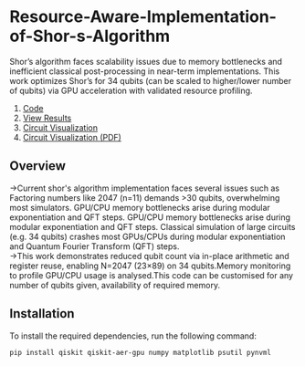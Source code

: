 # Resource-Aware-Implementation-of-Shor-s-Algorithm
Shor’s algorithm faces scalability issues due to memory bottlenecks and inefficient classical post-processing in near-term implementations. This work optimizes Shor’s for 34 qubits (can be scaled to higher/lower number of qubits) via GPU acceleration with validated resource profiling.

1. [Code](shor34.py)  
2. [View Results](<results%2034%20qubit.txt>)  
3. [Circuit Visualization](full_circuit.png)  
4. [Circuit Visualization (PDF)](full_circuit.pdf)  

## Overview
->Current shor's algorithm implementation faces several issues such as Factoring numbers like 2047 (n=11) demands >30 qubits, overwhelming most simulators. GPU/CPU memory bottlenecks arise during modular exponentiation and QFT steps. GPU/CPU memory bottlenecks arise during modular exponentiation and QFT steps. Classical simulation of large circuits (e.g. 34 qubits) crashes most GPUs/CPUs during modular exponentiation and Quantum Fourier Transform (QFT) steps.  
->This work demonstrates reduced qubit count via in-place arithmetic and register reuse, enabling N=2047 (23×89) on 34 qubits.Memory monitoring to profile GPU/CPU usage is analysed.This code can be customised for any number of qubits given, availability of required memory.

## Installation

To install the required dependencies, run the following command:

```sh
pip install qiskit qiskit-aer-gpu numpy matplotlib psutil pynvml
